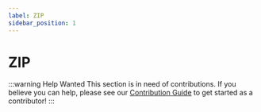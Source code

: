 ```yaml
---
label: ZIP
sidebar_position: 1
---
```


# ZIP

:::warning Help Wanted
This section is in need of contributions. If you believe you can help, please see our [Contribution Guide](../contribution-guide.md) to get started as a contributor!
:::
